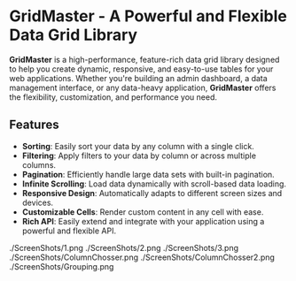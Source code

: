 # GridMaster - A Powerful and Flexible Data Grid Library

**GridMaster** is a high-performance, feature-rich data grid library designed to help you create dynamic, responsive, and easy-to-use tables for your web applications. Whether you're building an admin dashboard, a data management interface, or any data-heavy application, **GridMaster** offers the flexibility, customization, and performance you need.

## Features

- **Sorting**: Easily sort your data by any column with a single click.
- **Filtering**: Apply filters to your data by column or across multiple columns.
- **Pagination**: Efficiently handle large data sets with built-in pagination.
- **Infinite Scrolling**: Load data dynamically with scroll-based data loading.
- **Responsive Design**: Automatically adapts to different screen sizes and devices.
- **Customizable Cells**: Render custom content in any cell with ease.
- **Rich API**: Easily extend and integrate with your application using a powerful and flexible API.



./ScreenShots/1.png
./ScreenShots/2.png
./ScreenShots/3.png
./ScreenShots/ColumnChosser.png
./ScreenShots/ColumnChosser2.png
./ScreenShots/Grouping.png